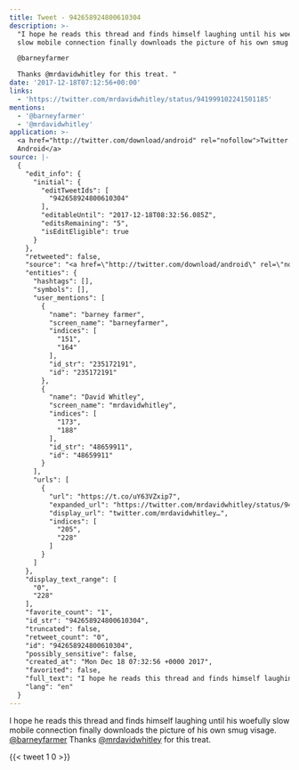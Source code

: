 ```yaml
---
title: Tweet - 942658924800610304
description: >-
  "I hope he reads this thread and finds himself laughing until his woefully
  slow mobile connection finally downloads the picture of his own smug visage.

  @barneyfarmer 

  Thanks @mrdavidwhitley for this treat. "
date: '2017-12-18T07:12:56+00:00'
links:
  - 'https://twitter.com/mrdavidwhitley/status/941999102241501185'
mentions:
  - '@barneyfarmer'
  - '@mrdavidwhitley'
application: >-
  <a href="http://twitter.com/download/android" rel="nofollow">Twitter for
  Android</a>
source: |-
  {
    "edit_info": {
      "initial": {
        "editTweetIds": [
          "942658924800610304"
        ],
        "editableUntil": "2017-12-18T08:32:56.085Z",
        "editsRemaining": "5",
        "isEditEligible": true
      }
    },
    "retweeted": false,
    "source": "<a href=\"http://twitter.com/download/android\" rel=\"nofollow\">Twitter for Android</a>",
    "entities": {
      "hashtags": [],
      "symbols": [],
      "user_mentions": [
        {
          "name": "barney farmer",
          "screen_name": "barneyfarmer",
          "indices": [
            "151",
            "164"
          ],
          "id_str": "235172191",
          "id": "235172191"
        },
        {
          "name": "David Whitley",
          "screen_name": "mrdavidwhitley",
          "indices": [
            "173",
            "188"
          ],
          "id_str": "48659911",
          "id": "48659911"
        }
      ],
      "urls": [
        {
          "url": "https://t.co/uY63VZxip7",
          "expanded_url": "https://twitter.com/mrdavidwhitley/status/941999102241501185",
          "display_url": "twitter.com/mrdavidwhitley…",
          "indices": [
            "205",
            "228"
          ]
        }
      ]
    },
    "display_text_range": [
      "0",
      "228"
    ],
    "favorite_count": "1",
    "id_str": "942658924800610304",
    "truncated": false,
    "retweet_count": "0",
    "id": "942658924800610304",
    "possibly_sensitive": false,
    "created_at": "Mon Dec 18 07:32:56 +0000 2017",
    "favorited": false,
    "full_text": "I hope he reads this thread and finds himself laughing until his woefully slow mobile connection finally downloads the picture of his own smug visage.\n@barneyfarmer \nThanks @mrdavidwhitley for this treat. https://t.co/uY63VZxip7",
    "lang": "en"
  }
---
```

I hope he reads this thread and finds himself laughing until his woefully slow mobile connection finally downloads the picture of his own smug visage.
[@barneyfarmer](https://twitter.com/@barneyfarmer) 
Thanks [@mrdavidwhitley](https://twitter.com/@mrdavidwhitley) for this treat. 
    
{{< tweet 1 0 >}}
    
